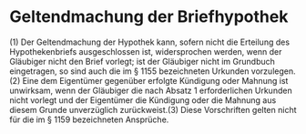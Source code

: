 # Geltendmachung der Briefhypothek

(1) Der Geltendmachung der Hypothek kann, sofern nicht die Erteilung des Hypothekenbriefs ausgeschlossen ist, widersprochen werden, wenn der Gläubiger nicht den Brief vorlegt; ist der Gläubiger nicht im Grundbuch eingetragen, so sind auch die im § 1155 bezeichneten Urkunden vorzulegen.(2) Eine dem Eigentümer gegenüber erfolgte Kündigung oder Mahnung ist unwirksam, wenn der Gläubiger die nach Absatz 1 erforderlichen Urkunden nicht vorlegt und der Eigentümer die Kündigung oder die Mahnung aus diesem Grunde unverzüglich zurückweist.(3) Diese Vorschriften gelten nicht für die im § 1159 bezeichneten Ansprüche. 

